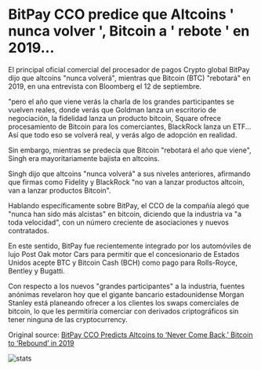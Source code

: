 # BitPay CCO predice que Altcoins ' nunca volver ', Bitcoin a ' rebote ' en 2019...

El principal oficial comercial del procesador de pagos Crypto global BitPay dijo que altcoins "nunca volverá", mientras que Bitcoin (BTC) "rebotará" en 2019, en una entrevista con Bloomberg el 12 de septiembre.

"pero el año que viene verás la charla de los grandes participantes se vuelven reales, donde verás que Goldman lanza un escritorio de negociación, la fidelidad lanza un producto bitcoin, Square ofrece procesamiento de Bitcoin para los comerciantes, BlackRock lanza un ETF... Así que todo eso se volverá real, y verás algo de adopción en realidad.

Sin embargo, mientras se predecía que Bitcoin "rebotará el año que viene", Singh era mayoritariamente bajista en altcoins.

Singh dijo que altcoins "nunca volverá" a sus niveles anteriores, afirmando que firmas como Fidelity y BlackRock "no van a lanzar productos altcoin, van a lanzar productos Bitcoin".

Hablando específicamente sobre BitPay, el CCO de la compañía alegó que "nunca han sido más alcistas" en bitcoin, diciendo que la industria va "a toda velocidad", con un número creciente de asociaciones y nuevos contratados.

En este sentido, BitPay fue recientemente integrado por los automóviles de lujo Post Oak motor Cars para permitir que el concesionario de Estados Unidos acepte BTC y Bitcoin Cash (BCH) como pago para Rolls-Royce, Bentley y Bugatti.

Con respecto a los nuevos "grandes participantes" a la industria, fuentes anónimas revelaron hoy que el gigante bancario estadounidense Morgan Stanley está planeando ofrecer a los clientes los swaps comerciales de bitcoin, lo que les permitiría comerciar con derivados criptográficos sin tener ninguna de las cryptocurrency.

Original source: [BitPay CCO Predicts Altcoins to ‘Never Come Back,’ Bitcoin to ‘Rebound’ in 2019](https://cointelegraph.com/news/bitpay-cco-predicts-altcoins-to-never-come-back-bitcoin-to-rebound-in-2019)

![stats](https://c.statcounter.com/11760860/0/a89fa40b/1/ "stats")